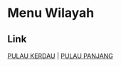 # Menu Wilayah

## Link

[PULAU KERDAU](https://github.com/gigit-pemilu/pemilu-2024-21-kepulauan-riau/tree/main/pilpres/hitung-suara/sub/21-kepulauan-riau/sub/03-natuna/sub/23-pulau-panjang/sub/2002-pulau-kerdau)
 | 
[PULAU PANJANG](https://github.com/gigit-pemilu/pemilu-2024-21-kepulauan-riau/tree/main/pilpres/hitung-suara/sub/21-kepulauan-riau/sub/03-natuna/sub/23-pulau-panjang/sub/2001-pulau-panjang)

